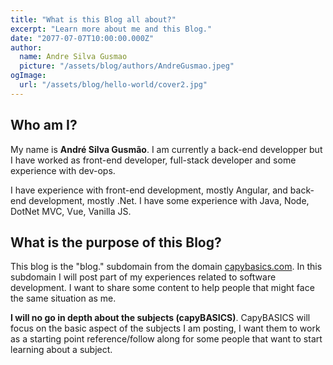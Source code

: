 ```yaml
---
title: "What is this Blog all about?"
excerpt: "Learn more about me and this Blog."
date: "2077-07-07T10:00:00.000Z"
author:
  name: Andre Silva Gusmao
  picture: "/assets/blog/authors/AndreGusmao.jpeg"
ogImage:
  url: "/assets/blog/hello-world/cover2.jpg"
---
```


## Who am I?
My name is **André Silva Gusmão**. I am currently a back-end developper but I have worked as front-end developer, full-stack developer and some experience with dev-ops. 

I have experience with front-end development, mostly Angular, and back-end development, mostly .Net. I have some experience with Java, Node, DotNet MVC, Vue, Vanilla JS.

## What is the purpose of this Blog?
This blog is the "blog." subdomain from the domain [capybasics.com](https://capybasics.com). In this subdomain I will post part of my experiences related to software development. I want to share some content to help people that might face the same situation as me.

**I will no go in depth about the subjects (capyBASICS)**. CapyBASICS will focus on the basic aspect of the subjects I am posting, I want them to work as a starting point reference/follow along for some people that want to start learning about a subject.